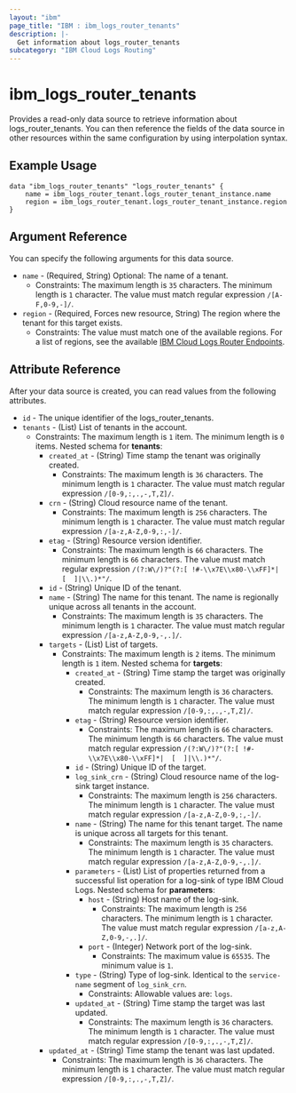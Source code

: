 ```yaml
---
layout: "ibm"
page_title: "IBM : ibm_logs_router_tenants"
description: |-
  Get information about logs_router_tenants
subcategory: "IBM Cloud Logs Routing"
---
```


# ibm_logs_router_tenants

Provides a read-only data source to retrieve information about logs_router_tenants. You can then reference the fields of the data source in other resources within the same configuration by using interpolation syntax.

## Example Usage

```hcl
data "ibm_logs_router_tenants" "logs_router_tenants" {
	name = ibm_logs_router_tenant.logs_router_tenant_instance.name
	region = ibm_logs_router_tenant.logs_router_tenant_instance.region
}
```

## Argument Reference

You can specify the following arguments for this data source.

* `name` - (Required, String) Optional: The name of a tenant.
  * Constraints: The maximum length is `35` characters. The minimum length is `1` character. The value must match regular expression `/[A-F,0-9,-]/`.
* `region` - (Required, Forces new resource, String) The region where the tenant for this target exists.
  * Constraints: The value must match one of the available regions. For a list of regions, see the available [IBM Cloud Logs Router Endpoints](https://cloud.ibm.com/docs/logs-router?topic=logs-router-locations).

## Attribute Reference

After your data source is created, you can read values from the following attributes.

* `id` - The unique identifier of the logs_router_tenants.
* `tenants` - (List) List of tenants in the account.
  * Constraints: The maximum length is `1` item. The minimum length is `0` items.
Nested schema for **tenants**:
	* `created_at` - (String) Time stamp the tenant was originally created.
	  * Constraints: The maximum length is `36` characters. The minimum length is `1` character. The value must match regular expression `/[0-9,:,.,-,T,Z]/`.
	* `crn` - (String) Cloud resource name of the tenant.
	  * Constraints: The maximum length is `256` characters. The minimum length is `1` character. The value must match regular expression `/[a-z,A-Z,0-9,:,-]/`.
	* `etag` - (String) Resource version identifier.
	  * Constraints: The maximum length is `66` characters. The minimum length is `66` characters. The value must match regular expression `/(?:W\/)?"(?:[ !#-\\x7E\\x80-\\xFF]*|  [  ]|\\.)*"/`.
	* `id` - (String) Unique ID of the tenant.
	* `name` - (String) The name for this tenant. The name is regionally unique across all tenants in the account.
	  * Constraints: The maximum length is `35` characters. The minimum length is `1` character. The value must match regular expression `/[a-z,A-Z,0-9,-,.]/`.
	* `targets` - (List) List of targets.
	  * Constraints: The maximum length is `2` items. The minimum length is `1` item.
	Nested schema for **targets**:
		* `created_at` - (String) Time stamp the target was originally created.
		  * Constraints: The maximum length is `36` characters. The minimum length is `1` character. The value must match regular expression `/[0-9,:,.,-,T,Z]/`.
		* `etag` - (String) Resource version identifier.
		  * Constraints: The maximum length is `66` characters. The minimum length is `66` characters. The value must match regular expression `/(?:W\/)?"(?:[ !#-\\x7E\\x80-\\xFF]*|  [  ]|\\.)*"/`.
		* `id` - (String) Unique ID of the target.
		* `log_sink_crn` - (String) Cloud resource name of the log-sink target instance.
		  * Constraints: The maximum length is `256` characters. The minimum length is `1` character. The value must match regular expression `/[a-z,A-Z,0-9,:,-]/`.
		* `name` - (String) The name for this tenant target. The name is unique across all targets for this tenant.
		  * Constraints: The maximum length is `35` characters. The minimum length is `1` character. The value must match regular expression `/[a-z,A-Z,0-9,-,.]/`.
		* `parameters` - (List) List of properties returned from a successful list operation for a log-sink of type IBM Cloud Logs.
		Nested schema for **parameters**:
			* `host` - (String) Host name of the log-sink.
			  * Constraints: The maximum length is `256` characters. The minimum length is `1` character. The value must match regular expression `/[a-z,A-Z,0-9,-,.]/`.
			* `port` - (Integer) Network port of the log-sink.
			  * Constraints: The maximum value is `65535`. The minimum value is `1`.
		* `type` - (String) Type of log-sink. Identical to the <code>service-name</code> segment of <code>log_sink_crn</code>.
		  * Constraints: Allowable values are: `logs`.
		* `updated_at` - (String) Time stamp the target was last updated.
		  * Constraints: The maximum length is `36` characters. The minimum length is `1` character. The value must match regular expression `/[0-9,:,.,-,T,Z]/`.
	* `updated_at` - (String) Time stamp the tenant was last updated.
	  * Constraints: The maximum length is `36` characters. The minimum length is `1` character. The value must match regular expression `/[0-9,:,.,-,T,Z]/`.


